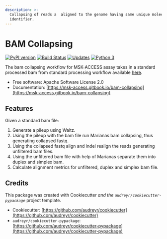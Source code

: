 ```yaml
---
description: >-
  Collapsing of reads a  aligned to the genome having same unique molecular
  identifier.
---
```


# BAM Collapsing

[![PyPI version](https://badge.fury.io/py/bam-collapsing.svg)](https://badge.fury.io/py/bam-collapsing) [![Build Status](https://travis-ci.org/msk-access/bam_collapsing.svg?branch=master)](https://travis-ci.org/msk-access/bam_collapsing) [![Updates](https://pyup.io/repos/github/msk-access/bam_collapsing/shield.svg)](https://pyup.io/repos/github/msk-access/bam_collapsing/) [![Python 3](https://pyup.io/repos/github/msk-access/bam_collapsing/python-3-shield.svg)](https://pyup.io/repos/github/msk-access/bam_collapsing/)

The bam collapsing workflow for MSK-ACCESS assay takes in a standard processed bam from standard processing workflow available [here](https://github.com/msk-access/standard_bam_processing).

* Free software: Apache Software License 2.0
* Documentation: [https://msk-access.gitbook.io/bam-collapsing](https://msk-access.gitbook.io/bam-collapsing)

## Features

Given a standard bam file:

1. Generate a pileup using Waltz.
2. Using the pileup with the bam file run Marianas bam collapsing, thus generating collapsed fastq.
3. Using the collapsed fastq align and indel realign the reads generating unfiltered bam files.
4. Using the unfiltered bam file with help of Marianas separate them into duplex and simplex bam.
5. Calculate alignment metrics for unfiltered, duplex and simplex bam file.

## Credits

This package was created with Cookiecutter _and the `audreyr/cookiecutter-pypackage`_ project template.

* Cookiecutter: [https://github.com/audreyr/cookiecutter](https://github.com/audreyr/cookiecutter)
* `audreyr/cookiecutter-pypackage`: [https://github.com/audreyr/cookiecutter-pypackage](https://github.com/audreyr/cookiecutter-pypackage)



